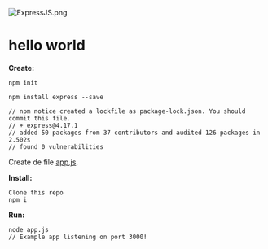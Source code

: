 ![ExpressJS.png](ExpressJS.png)

# hello world

__Create:__

    npm init

    npm install express --save

    // npm notice created a lockfile as package-lock.json. You should commit this file.
    // + express@4.17.1
    // added 50 packages from 37 contributors and audited 126 packages in 2.502s
    // found 0 vulnerabilities


Create de file [app.js](app.js).

__Install:__

    Clone this repo
    npm i

__Run:__

    node app.js
    // Example app listening on port 3000!


